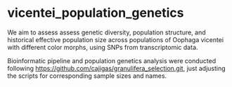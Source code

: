 # vicentei_population_genetics
We aim to assess assess genetic diversity, population structure, and historical effective population size across populations of Oophaga vicentei with different color morphs, using SNPs from transcriptomic data.

Bioinformatic pipeline and population genetics analysis were conducted following https://github.com/cajigas/granulifera_selection.git, just adjusting the scripts for corresponding sample sizes and names.
